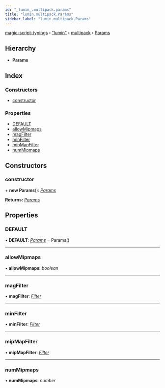 ```yaml
---
id: "_lumin_.multipack.params"
title: "lumin.multipack.Params"
sidebar_label: "lumin.multipack.Params"
---
```


[magic-script-typings](../index.md) › [&quot;lumin&quot;](../modules/_lumin_.md) › [multipack](../modules/_lumin_.multipack.md) › [Params](_lumin_.multipack.params.md)

## Hierarchy

* **Params**

## Index

### Constructors

* [constructor](_lumin_.multipack.params.md#constructor)

### Properties

* [DEFAULT](_lumin_.multipack.params.md#default)
* [allowMipmaps](_lumin_.multipack.params.md#allowmipmaps)
* [magFilter](_lumin_.multipack.params.md#magfilter)
* [minFilter](_lumin_.multipack.params.md#minfilter)
* [mipMapFilter](_lumin_.multipack.params.md#mipmapfilter)
* [numMipmaps](_lumin_.multipack.params.md#nummipmaps)

## Constructors

###  constructor

\+ **new Params**(): *[Params](_lumin_.multipack.params.md)*

**Returns:** *[Params](_lumin_.multipack.params.md)*

## Properties

###  DEFAULT

• **DEFAULT**: *[Params](_lumin_.multipack.params.md)* =  Params()

___

###  allowMipmaps

• **allowMipmaps**: *boolean*

___

###  magFilter

• **magFilter**: *[Filter](../enums/_lumin_.utils.filter.md)*

___

###  minFilter

• **minFilter**: *[Filter](../enums/_lumin_.utils.filter.md)*

___

###  mipMapFilter

• **mipMapFilter**: *[Filter](../enums/_lumin_.utils.filter.md)*

___

###  numMipmaps

• **numMipmaps**: *number*
